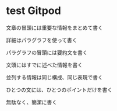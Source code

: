 # test Gitpod
文章の冒頭には重要な情報をまとめて書く

詳細はパラグラフを使って書く

パラグラフの冒頭には要約文を書く

文頭にはすでに述べた情報を書く

並列する情報は同じ構成、同じ表現で書く

ひとつの文には、ひとつのポイントだけを書く

無駄なく、簡潔に書く
